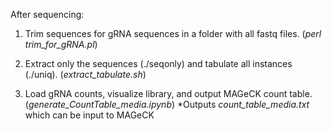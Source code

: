 After sequencing:
  1. Trim sequences for gRNA sequences in a folder with all fastq files. (*perl trim_for_gRNA.pl*)
  
  2. Extract only the sequences (./seqonly) and tabulate all instances (./uniq). (*extract_tabulate.sh*)

  3. Load gRNA counts, visualize library, and output MAGeCK count table. (*generate_CountTable_media.ipynb*)
    *Outputs *count_table_media.txt* which can be input to MAGeCK
